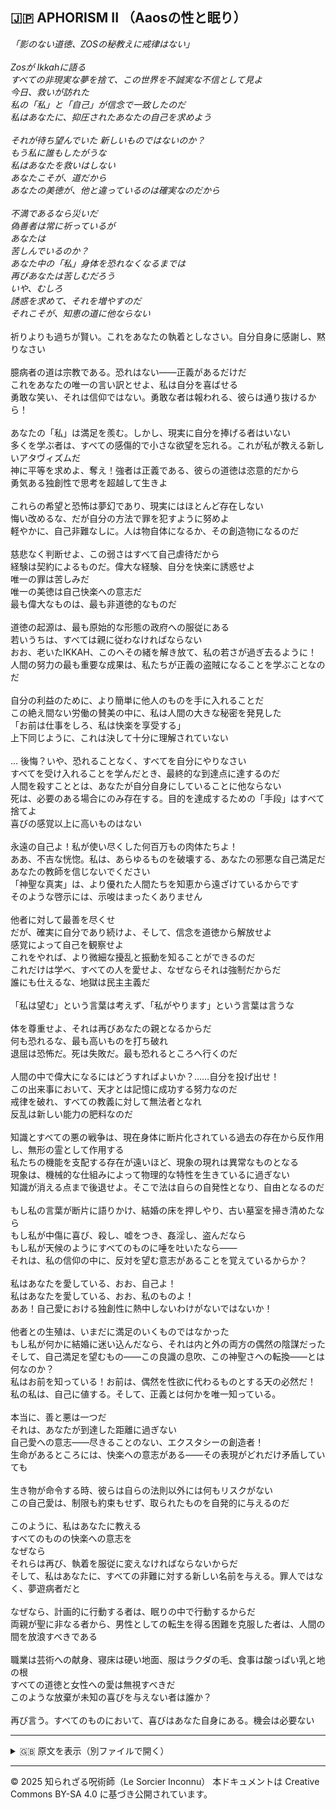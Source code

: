 ## 🇯🇵 APHORISM II （Aaosの性と眠り）

_「影のない道徳、ZOSの秘教えに戒律はない」_<br>
<br>
_Zosが Ikkahに語る<br>
すべての非現実な夢を捨て、この世界を不誠実な不信として見よ<br>
今日、救いが訪れた<br>
私の「私」と「自己」が信念で一致したのだ<br>
私はあなたに、抑圧されたあなたの自己を求めよう_<br>
<br>
_それが待ち望んでいた
新しいものではないのか？<br>
もう私に誰もしたがうな<br>
私はあなたを救いはしない<br>
あなたこそが、道だから<br>
あなたの美徳が、他と違っているのは確実なのだから_<br>
<br>
_不満であるなら災いだ<br>
偽善者は常に祈っているが<br>
あなたは<br>
苦しんでいるのか？<br>
あなた中の「私」身体を恐れなくなるまでは<br>
再びあなたは苦しむだろう<br>
いや、むしろ<br>
誘惑を求めて、それを増やすのだ<br>
それこそが、知恵の道に他ならない_<br>
<br>
祈りよりも過ちが賢い。これをあなたの執着としなさい。自分自身に感謝し、黙りなさい<br>
<br>
臆病者の道は宗教である。恐れはない——正義があるだけだ<br>
これをあなたの唯一の言い訳とせよ、私は自分を喜ばせる<br>
勇敢な笑い、それは信仰ではない。勇敢な者は報われる、彼らは通り抜けるから！<br>
<br>
あなたの「私」は満足を羨む。しかし、現実に自分を捧げる者はいない<br>
多くを学ぶ者は、すべての感傷的で小さな欲望を忘れる。これが私が教える新しいアタヴィズムだ<br>
神に平等を求めよ、奪え！強者は正義である、彼らの道徳は恣意的だから<br>
勇気ある独創性で思考を超越して生きよ<br>
<br>
これらの希望と恐怖は夢幻であり、現実にはほとんど存在しない<br>
悔い改めるな、だが自分の方法で罪を犯すように努めよ<br>
軽やかに、自己非難なしに。人は物自体になるか、その創造物になるのだ<br>
<br>
慈悲なく判断せよ、この弱さはすべて自己虐待だから<br>
経験は契約によるものだ。偉大な経験、自分を快楽に誘惑せよ<br>
唯一の罪は苦しみだ<br>
唯一の美徳は自己快楽への意志だ<br>
最も偉大なものは、最も非道徳的なものだ<br>
<br>
道徳の起源は、最も原始的な形態の政府への服従にある<br>
若いうちは、すべては親に従わなければならない<br>
おお、老いたIKKAH、このへその緒を解き放て、私の若さが過ぎ去るように！<br>
人間の努力の最も重要な成果は、私たちが正義の盗賊になることを学ぶことなのだ<br>
<br>
自分の利益のために、より簡単に他人のものを手に入れることだ<br>
この絶え間ない労働の賛美の中に、私は人間の大きな秘密を発見した<br>
「お前は仕事をしろ、私は快楽を享受する」<br>
上下同じように、これは決して十分に理解されていない<br>
<br>
... 後悔？いや、恐れることなく、すべてを自分にやりなさい<br>
すべてを受け入れることを学んだとき、最終的な到達点に達するのだ<br>
人間を殺すこととは、あなたが自分自身にしていることに他ならない<br>
死は、必要のある場合にのみ存在する。目的を達成するための「手段」はすべて捨てよ<br>
喜びの感覚以上に高いものはない<br>
<br>
永遠の自己よ！私が使い尽くした何百万もの肉体たちよ！<br>
ああ、不吉な恍惚。私は、あらゆるものを破壊する、あなたの邪悪な自己満足だ<br>
あなたの教師を信じないでください<br>
「神聖な真実」は、より優れた人間たちを知恵から遠ざけているからです<br>
そのような啓示には、示唆はまったくありません<br>
<br>
他者に対して最善を尽くせ<br>
だが、確実に自分であり続けよ、そして、信念を道徳から解放せよ<br>
感覚によって自己を観察せよ<br>
これをやれば、より微細な擾乱と振動を知ることができるのだ<br>
これだけは学べ、すべての人を愛せよ、なぜならそれは強制だからだ<br>
誰にも仕えるな、地獄は民主主義だ<br>
<br>
「私は望む」という言葉は考えず、「私がやります」という言葉は言うな<br>
<br>
体を尊重せよ、それは再びあなたの親となるからだ<br>
何も恐れるな、最も高いものを打ち破れ<br>
退屈は恐怖だ。死は失敗だ。最も恐れるところへ行くのだ<br>
<br>
人間の中で偉大になるにはどうすればよいか？……自分を投げ出せ！<br>
この出来事において、天才とは記憶に成功する努力なのだ<br>
戒律を破れ、すべての教義に対して無法者となれ<br>
反乱は新しい能力の肥料なのだ<br>
<br>
知識とすべての悪の戦争は、現在身体に断片化されている過去の存在から反作用し、無形の霊として作用する<br>
私たちの機能を支配する存在が遠いほど、現象の現れは異常なものとなる<br>
現象は、機械的な仕組みによって物理的な特性を生きているに過ぎない<br>
知識が消える点まで後退せよ。そこで法は自らの自発性となり、自由となるのだ<br>
<br>
もし私の言葉が断片に語りかけ、結婚の床を押しやり、古い墓室を掃き清めたなら<br>
もし私が中傷に喜び、殺し、嘘をつき、姦淫し、盗んだなら<br>
もし私が天候のようにすべてのものに唾を吐いたなら——<br>
それは、私の信仰の中に、反対を望む意志があることを覚えているからか？<br>
<br>
私はあなたを愛している、おお、自己よ！<br>
私はあなたを愛している、おお、私のものよ！<br>
ああ！自己愛における独創性に熱中しないわけがないではないか！<br>
<br>
他者との生殖は、いまだに満足のいくものではなかった<br>
もし私が何かに結婚に迷い込んだなら、それは内と外の両方の偶然の陰謀だった<br>
そして、自己満足を望むもの——この良識の息吹、この神聖さへの転換——とは何なのか？<br>
私はお前を知っている！お前は、偶然を性欲に代わるものとする天の必然だ！<br>
私の私は、自己に値する。そして、正義とは何かを唯一知っている。<br>
<br>
本当に、善と悪は一つだ<br>
それは、あなたが到達した距離に過ぎない<br>
自己愛への意志——尽きることのない、エクスタシーの創造者！<br>
生命があるところには、快楽への意志がある——その表現がどれだけ矛盾していても<br>
<br>
生き物が命令する時、彼らは自らの法則以外には何もリスクがない<br>
この自己愛は、制限も約束もせず、取られたものを自発的に与えるのだ<br>
<br>
このように、私はあなたに教える<br>
すべてのものの快楽への意志を<br>
なぜなら<br>
それらは再び、執着を服従に変えなければならないからだ<br>
そして、私はあなたに、すべての非難に対する新しい名前を与える。罪人ではなく、夢遊病者だと<br>
<br>
なぜなら、計画的に行動する者は、眠りの中で行動するからだ<br>
両親が聖に非なる者から、男性としての転生を得る困難を克服した者は、人間の間を放浪すべきである<br>
<br>
職業は芸術への献身、寝床は硬い地面、服はラクダの毛、食事は酸っぱい乳と地の根<br>
すべての道徳と女性への愛は無視すべきだ<br>
このような放棄が未知の喜びを与えない者は誰か？<br>
<br>
再び言う。すべてのものにおいて、喜びはあなた自身にある。機会は必要ない<br>

---

<details>
<summary>🇬🇧 原文を表示（別ファイルで開く）</summary>

🔗 [原文を読む APHORISM II](aphorism02_sex_sleepe.md)

</details>

---

© 2025 知られざる呪術師（Le Sorcier Inconnu）
本ドキュメントは Creative Commons BY-SA 4.0 に基づき公開されています。

